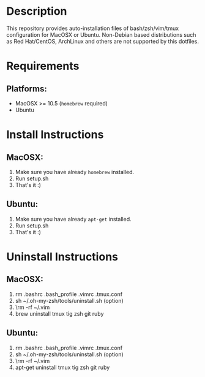 Description
===========

This repository provides auto-installation files of bash/zsh/vim/tmux configuration for MacOSX or Ubuntu. Non-Debian based distributions such as Red Hat/CentOS, ArchLinux and others are not supported by this dotfiles.


Requirements
===========
## Platforms:
* MacOSX >= 10.5 (`homebrew` required)
* Ubuntu


Install Instructions
===========
## MacOSX:
1. Make sure you have already `homebrew` installed. 
2. Run setup.sh
3. That's it :)


## Ubuntu:
1. Make sure you have already `apt-get` installed. 
2. Run setup.sh
3. That's it :)


Uninstall Instructions
===========
## MacOSX:
1. rm .bashrc .bash_profile .vimrc .tmux.conf
2. sh ~/.oh-my-zsh/tools/uninstall.sh
(option)
3. \rm -rf ~/.vim
4. brew uninstall tmux tig zsh git ruby

## Ubuntu:
1. rm .bashrc .bash_profile .vimrc .tmux.conf
2. sh ~/.oh-my-zsh/tools/uninstall.sh
(option)
3. \rm -rf ~/.vim
4. apt-get uninstall tmux tig zsh git ruby
